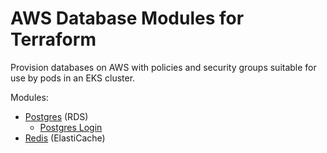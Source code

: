 # AWS Database Modules for Terraform

Provision databases on AWS with policies and security groups suitable for use by
pods in an EKS cluster.

Modules:

* [Postgres](./rds-postgres/README.md) (RDS)
  * [Postgres Login](./rds-postgres-login/README.md)
* [Redis](./elasticacahe-redis/README.md) (ElastiCache)
